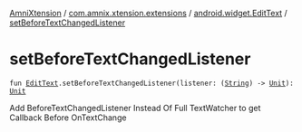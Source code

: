 [AmniXtension](../../index.md) / [com.amnix.xtension.extensions](../index.md) / [android.widget.EditText](index.md) / [setBeforeTextChangedListener](./set-before-text-changed-listener.md)

# setBeforeTextChangedListener

`fun `[`EditText`](https://developer.android.com/reference/android/widget/EditText.html)`.setBeforeTextChangedListener(listener: (`[`String`](https://kotlinlang.org/api/latest/jvm/stdlib/kotlin/-string/index.html)`) -> `[`Unit`](https://kotlinlang.org/api/latest/jvm/stdlib/kotlin/-unit/index.html)`): `[`Unit`](https://kotlinlang.org/api/latest/jvm/stdlib/kotlin/-unit/index.html)

Add BeforeTextChangedListener Instead Of Full TextWatcher to get Callback Before OnTextChange

